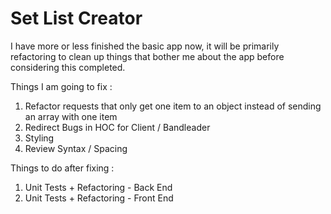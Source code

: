 # Set List Creator

I have more or less finished the basic app now, it will be primarily refactoring to clean up things that bother me about the app before considering this completed.

Things I am going to fix :
1) Refactor requests that only get one item to an object instead of sending an array with one item
2) Redirect Bugs in HOC for Client / Bandleader
3) Styling
4) Review Syntax / Spacing

Things to do after fixing :
1) Unit Tests + Refactoring - Back End 
2) Unit Tests + Refactoring - Front End